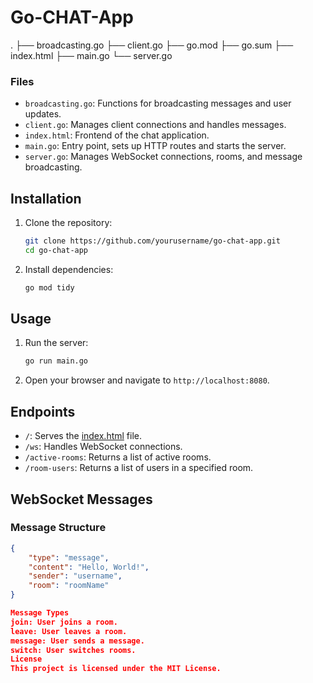 ﻿# Go-CHAT-App
. ├── broadcasting.go ├── client.go ├── go.mod ├── go.sum ├── index.html ├── main.go └── server.go


### Files

- `broadcasting.go`: Functions for broadcasting messages and user updates.
- `client.go`: Manages client connections and handles messages.
- `index.html`: Frontend of the chat application.
- `main.go`: Entry point, sets up HTTP routes and starts the server.
- `server.go`: Manages WebSocket connections, rooms, and message broadcasting.

## Installation

1. Clone the repository:
    ```sh
    git clone https://github.com/yourusername/go-chat-app.git
    cd go-chat-app
    ```

2. Install dependencies:
    ```sh
    go mod tidy
    ```

## Usage

1. Run the server:
    ```sh
    go run main.go
    ```

2. Open your browser and navigate to `http://localhost:8080`.

## Endpoints

- `/`: Serves the [index.html](http://_vscodecontentref_/8) file.
- `/ws`: Handles WebSocket connections.
- `/active-rooms`: Returns a list of active rooms.
- `/room-users`: Returns a list of users in a specified room.

## WebSocket Messages

### Message Structure

```json
{
    "type": "message",
    "content": "Hello, World!",
    "sender": "username",
    "room": "roomName"
}

Message Types
join: User joins a room.
leave: User leaves a room.
message: User sends a message.
switch: User switches rooms.
License
This project is licensed under the MIT License.
